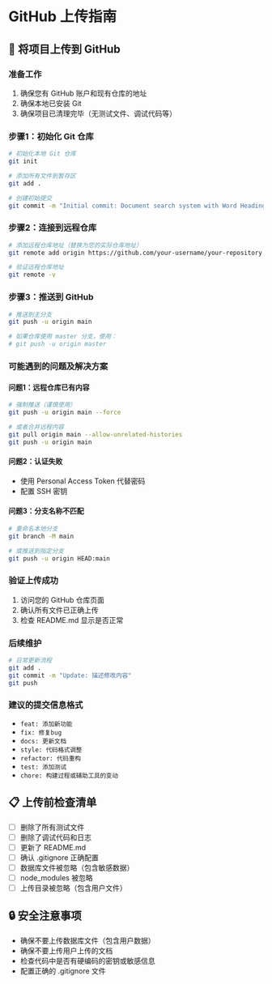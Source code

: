 # GitHub 上传指南

## 🚀 将项目上传到 GitHub

### 准备工作

1. 确保您有 GitHub 账户和现有仓库的地址
2. 确保本地已安装 Git
3. 确保项目已清理完毕（无测试文件、调试代码等）

### 步骤1：初始化 Git 仓库

```bash
# 初始化本地 Git 仓库
git init

# 添加所有文件到暂存区
git add .

# 创建初始提交
git commit -m "Initial commit: Document search system with Word Heading2 support"
```

### 步骤2：连接到远程仓库

```bash
# 添加远程仓库地址（替换为您的实际仓库地址）
git remote add origin https://github.com/your-username/your-repository.git

# 验证远程仓库地址
git remote -v
```

### 步骤3：推送到 GitHub

```bash
# 推送到主分支
git push -u origin main

# 如果仓库使用 master 分支，使用：
# git push -u origin master
```

### 可能遇到的问题及解决方案

#### 问题1：远程仓库已有内容
```bash
# 强制推送（谨慎使用）
git push -u origin main --force

# 或者合并远程内容
git pull origin main --allow-unrelated-histories
git push -u origin main
```

#### 问题2：认证失败
- 使用 Personal Access Token 代替密码
- 配置 SSH 密钥

#### 问题3：分支名称不匹配
```bash
# 重命名本地分支
git branch -M main

# 或推送到指定分支
git push -u origin HEAD:main
```

### 验证上传成功

1. 访问您的 GitHub 仓库页面
2. 确认所有文件已正确上传
3. 检查 README.md 显示是否正常

### 后续维护

```bash
# 日常更新流程
git add .
git commit -m "Update: 描述修改内容"
git push
```

### 建议的提交信息格式

- `feat: 添加新功能`
- `fix: 修复bug`
- `docs: 更新文档`
- `style: 代码格式调整`
- `refactor: 代码重构`
- `test: 添加测试`
- `chore: 构建过程或辅助工具的变动`

## 📋 上传前检查清单

- [ ] 删除了所有测试文件
- [ ] 删除了调试代码和日志
- [ ] 更新了 README.md
- [ ] 确认 .gitignore 正确配置
- [ ] 数据库文件被忽略（包含敏感数据）
- [ ] node_modules 被忽略
- [ ] 上传目录被忽略（包含用户文件）

## 🔒 安全注意事项

- 确保不要上传数据库文件（包含用户数据）
- 确保不要上传用户上传的文档
- 检查代码中是否有硬编码的密钥或敏感信息
- 配置正确的 .gitignore 文件
